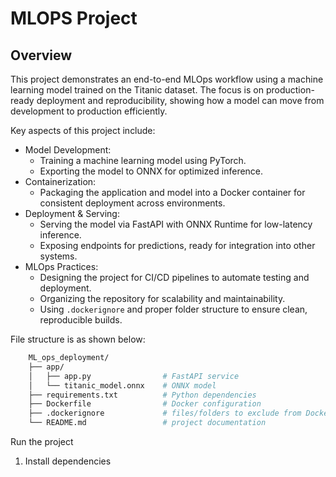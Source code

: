 # MLOPS Project

## Overview

This project demonstrates an end-to-end MLOps workflow using a machine learning model trained on the Titanic dataset. The focus is on production-ready deployment and reproducibility, showing how a model can move from development to production efficiently.

Key aspects of this project include:
- Model Development:
    - Training a machine learning model using PyTorch.
    - Exporting the model to ONNX for optimized inference.
- Containerization:
    - Packaging the application and model into a Docker container for consistent deployment across environments.
- Deployment & Serving:
    - Serving the model via FastAPI with ONNX Runtime for low-latency inference.
    - Exposing endpoints for predictions, ready for integration into other systems.
- MLOps Practices:
    - Designing the project for CI/CD pipelines to automate testing and deployment.
    - Organizing the repository for scalability and maintainability.
    - Using `.dockerignore` and proper folder structure to ensure clean, reproducible builds.

File structure is as shown below: 
```bash 
    ML_ops_deployment/
    ├── app/
    │   ├── app.py                # FastAPI service
    │   └── titanic_model.onnx    # ONNX model
    ├── requirements.txt          # Python dependencies
    ├── Dockerfile                # Docker configuration
    ├── .dockerignore             # files/folders to exclude from Docker
    └── README.md                 # project documentation
```

Run the project 
1. Install dependencies 
